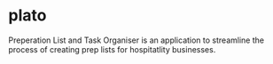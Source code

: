 # plato
Preperation List and Task Organiser is an application to streamline the process of creating prep lists for hospitatlity businesses.
